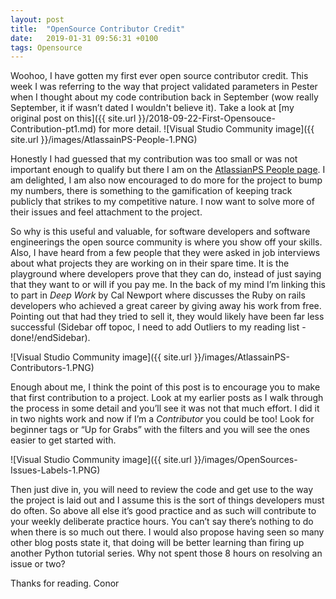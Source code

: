 ```yaml
---
layout: post
title:  "OpenSource Contributor Credit"
date:   2019-01-31 09:56:31 +0100
tags: Opensource
---
```


Woohoo, I have gotten my first ever open source contributor credit. This week I was referring to the way that project validated parameters in Pester when I thought about my code contribution back in September (wow really September, it if wasn’t dated I wouldn't believe it). Take a look at [my original post on this]({{ site.url }}/2018-09-22-First-Opensouce-Contribution-pt1.md) for more detail.
![Visual Studio Community image]({{ site.url }}/images/AtlassainPS-People-1.PNG)

Honestly I had guessed that my contribution was too small or was not important enough to qualify but there I am on the [AtlassianPS People page](https://atlassianps.org/#people). I am delighted, I am also now encouraged to do more for the project to bump my numbers, there is something to the gamification of keeping track publicly that strikes to my competitive nature. I now want to solve more of their issues and feel attachment to the project. 

So why is this useful and valuable, for software developers and software engineerings the open source community is where you show off your skills. Also, I have heard from a few people that they were asked in job interviews about what projects they are working on in their spare time. It is the playground where developers prove that they can do, instead of just saying that they want to or will if you pay me. In the back of my mind I’m linking this to part in _Deep Work_ by Cal Newport where discusses the Ruby on rails developers who achieved a great career by giving away his work from free. Pointing out that had they tried to sell it, they would likely have been far less successful (Sidebar off topoc, I need to add Outliers to my reading list - done!/endSidebar).

![Visual Studio Community image]({{ site.url }}/images/AtlassainPS-Contributors-1.PNG)

Enough about me, I think the point of this post is to encourage you to make that first contribution to a project. Look at my earlier posts as I walk through the process in some detail and you’ll see it was not that much effort. I did it in two nights work and now if I’m a _Contributor_ you could be too! Look for beginner tags or “Up for Grabs” with the filters and you will see the ones easier to get started with.

![Visual Studio Community image]({{ site.url }}/images/OpenSources-Issues-Labels-1.PNG)

Then just dive in, you will need to review the code and get use to the way the project is laid out and I assume this is the sort of things developers must do often. So above all else it’s good practice and as such will contribute to your weekly deliberate practice hours. You can’t say there’s nothing to do when there is so much out there. I would also propose having seen so many other blog posts state it, that doing will be better learning than firing up another Python tutorial series. Why not spent those 8 hours on resolving an issue or two?

Thanks for reading.
Conor